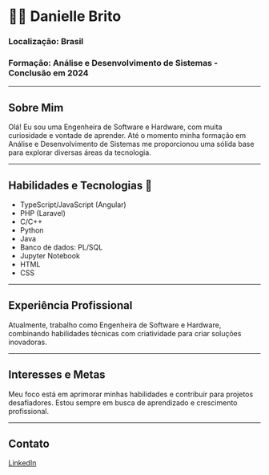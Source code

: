 # 👩‍💻 Danielle Brito
### Localização: Brasil
### Formação: Análise e Desenvolvimento de Sistemas - Conclusão em 2024

---

## Sobre Mim
Olá! Eu sou uma Engenheira de Software e Hardware, com muita curiosidade e vontade de aprender. Até o momento minha formação em Análise e Desenvolvimento de Sistemas me proporcionou uma sólida base para explorar diversas áreas da tecnologia.

---

## Habilidades e Tecnologias 🚀
- TypeScript/JavaScript (Angular)
- PHP (Laravel)
- C/C++
- Python
- Java
- Banco de dados: PL/SQL
- Jupyter Notebook
- HTML
- CSS

---

## Experiência Profissional
Atualmente, trabalho como Engenheira de Software e Hardware, combinando habilidades técnicas com criatividade para criar soluções inovadoras.

---

## Interesses e Metas
Meu foco está em aprimorar minhas habilidades e contribuir para projetos desafiadores. Estou sempre em busca de aprendizado e crescimento profissional.

---

## Contato
 [LinkedIn](https://www.linkedin.com/in/danielle-brito-81b4381b8/)
